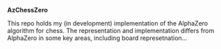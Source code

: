 **AzChessZero**

This repo holds my (in development) implementation of the AlphaZero algorithm for chess. The representation and implementation differs from AlphaZero in some key areas, including board represetnation...